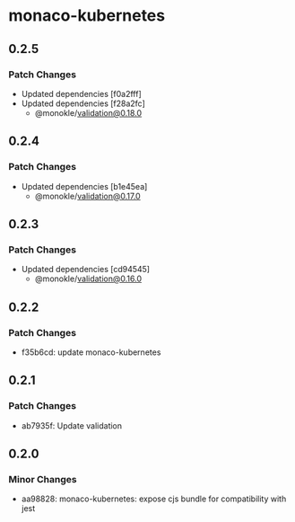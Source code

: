 # monaco-kubernetes

## 0.2.5

### Patch Changes

- Updated dependencies [f0a2fff]
- Updated dependencies [f28a2fc]
  - @monokle/validation@0.18.0

## 0.2.4

### Patch Changes

- Updated dependencies [b1e45ea]
  - @monokle/validation@0.17.0

## 0.2.3

### Patch Changes

- Updated dependencies [cd94545]
  - @monokle/validation@0.16.0

## 0.2.2

### Patch Changes

- f35b6cd: update monaco-kubernetes

## 0.2.1

### Patch Changes

- ab7935f: Update validation

## 0.2.0

### Minor Changes

- aa98828: monaco-kubernetes: expose cjs bundle for compatibility with jest
